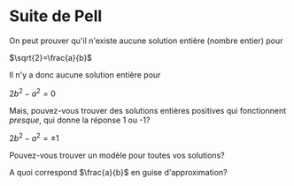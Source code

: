 # Suite de Pell

On peut prouver qu'il n'existe aucune solution entière (nombre entier) pour

$\sqrt{2}=\frac{a}{b}$

Il n'y a donc aucune solution entière pour

$2b^2 - a^2 = 0$

Mais, pouvez-vous trouver des solutions entières positives qui fonctionnent _presque_, qui donne la réponse 1 ou -1?

$2b^2 - a^2 = \pm1$

Pouvez-vous trouver un modèle pour toutes vos solutions?

A quoi correspond $\frac{a}{b}$ en guise d'approximation?
